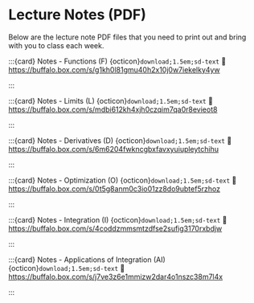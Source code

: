 Lecture Notes (PDF)
============================


Below are the lecture note PDF files that you need to print out and bring with you to class each week.





:::{card} Notes - Functions (F) {octicon}`download;1.5em;sd-text`
:link: https://buffalo.box.com/s/g1kh0l81gmu40h2x10j0w7iekelky4yw

:::


:::{card} Notes - Limits (L) {octicon}`download;1.5em;sd-text`
:link: https://buffalo.box.com/s/mdbi612kh4xjh0czqim7qa0r8evieot8

:::

:::{card} Notes - Derivatives (D) {octicon}`download;1.5em;sd-text`
:link: https://buffalo.box.com/s/6m6204fwkncgbxfavxyuiupleytchihu

:::


:::{card} Notes - Optimization (O) {octicon}`download;1.5em;sd-text`
:link: https://buffalo.box.com/s/0t5g8anm0c3io01zz8do9ubtef5rzhoz

:::


:::{card} Notes - Integration (I) {octicon}`download;1.5em;sd-text`
:link: https://buffalo.box.com/s/4coddzmmsmtzdfse2sufig3170rxbdjw

:::


:::{card} Notes - Applications of Integration (AI) {octicon}`download;1.5em;sd-text`
:link: https://buffalo.box.com/s/j7ve3z6e1mmizw2dar4o1nszc38m7l4x

:::





